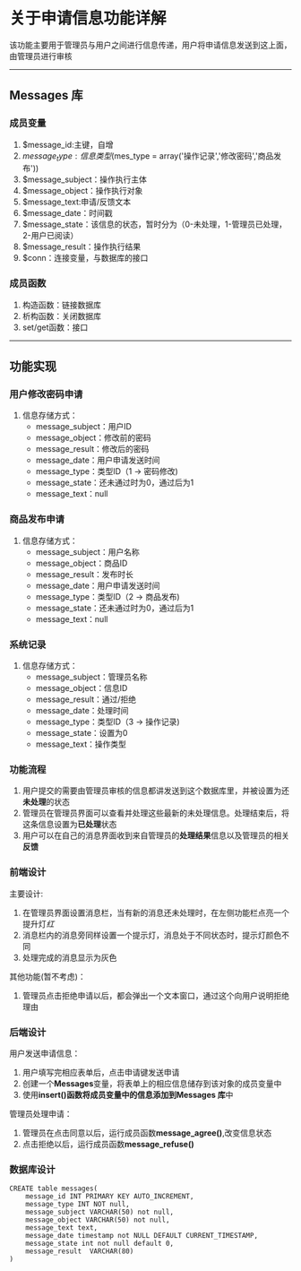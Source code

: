# 关于申请信息功能详解

该功能主要用于管理员与用户之间进行信息传递，用户将申请信息发送到这上面，由管理员进行审核

---

## Messages 库

### 成员变量

1. $message_id:主键，自增
2. $message_type:信息类型 ($mes_type = array('操作记录','修改密码','商品发布'))
3. $message_subject：操作执行主体
4. $message_object：操作执行对象
5. $message_text:申请/反馈文本
6. $message_date：时间戳
7. $message_state：该信息的状态，暂时分为（0-未处理，1-管理员已处理，2-用户已阅读）
8. $message_result：操作执行结果
9. $conn：连接变量，与数据库的接口

### 成员函数

1. 构造函数：链接数据库
2. 析构函数：关闭数据库
3. set/get函数：接口

---

## 功能实现

### 用户修改密码申请

1. 信息存储方式：
   * message_subject：用户ID
   * message_object：修改前的密码
   * message_result：修改后的密码
   * message_date：用户申请发送时间
   * message_type：类型ID（1 -> 密码修改)
   * message_state：还未通过时为0，通过后为1
   * message_text：null

### 商品发布申请

1. 信息存储方式：
   * message_subject：用户名称
   * message_object：商品ID
   * message_result：发布时长
   * message_date：用户申请发送时间
   * message_type：类型ID（2 -> 商品发布)
   * message_state：还未通过时为0，通过后为1
   * message_text：null

### 系统记录

1. 信息存储方式：
   * message_subject：管理员名称
   * message_object：信息ID
   * message_result：通过/拒绝
   * message_date：处理时间
   * message_type：类型ID（3 -> 操作记录)
   * message_state：设置为0
   * message_text：操作类型

### 功能流程

1. 用户提交的需要由管理员审核的信息都讲发送到这个数据库里，并被设置为还**未处理**的状态
2. 管理员在管理员界面可以查看并处理这些最新的未处理信息。处理结束后，将这条信息设置为**已处理**状态
3. 用户可以在自己的消息界面收到来自管理员的**处理结果**信息以及管理员的相关**反馈**

### 前端设计

主要设计:

1. 在管理员界面设置消息栏，当有新的消息还未处理时，在左侧功能栏点亮一个提升灯*红*
2. 消息栏内的消息旁同样设置一个提示灯，消息处于不同状态时，提示灯颜色不同
3. 处理完成的消息显示为灰色

其他功能(暂不考虑)：

   1. 管理员点击拒绝申请以后，都会弹出一个文本窗口，通过这个向用户说明拒绝理由

### 后端设计

用户发送申请信息：  

   1. 用户填写完相应表单后，点击申请键发送申请
   2. 创建一个**Messages**变量，将表单上的相应信息储存到该对象的成员变量中
   3. 使用**insert()**函数将成员变量中的信息添加到**Messages 库**中

管理员处理申请：

   1. 管理员在点击同意以后，运行成员函数**message_agree()**,改变信息状态
   2. 点击拒绝以后，运行成员函数**message_refuse()**

### 数据库设计

~~~ mysql
CREATE table messages(
    message_id INT PRIMARY KEY AUTO_INCREMENT,
    message_type INT NOT null,
    message_subject VARCHAR(50) not null,
    message_object VARCHAR(50) not null,
    message_text text,
    message_date timestamp not NULL DEFAULT CURRENT_TIMESTAMP,
    message_state int not null default 0,
    message_result  VARCHAR(80)
)
~~~